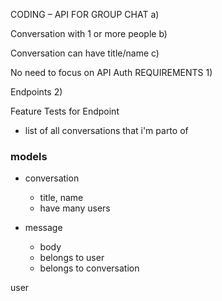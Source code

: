CODING – API FOR GROUP CHAT
a)

Conversation with 1 or more people
b)

Conversation can have title/name
c)

No need to focus on API Auth
REQUIREMENTS
1)

Endpoints
2)

Feature Tests for Endpoint
- list of all conversations that i'm parto of


### models
* conversation 
  * title, name
  * have many users
    
* message
    * body
    * belongs to user
    * belongs to conversation

user
